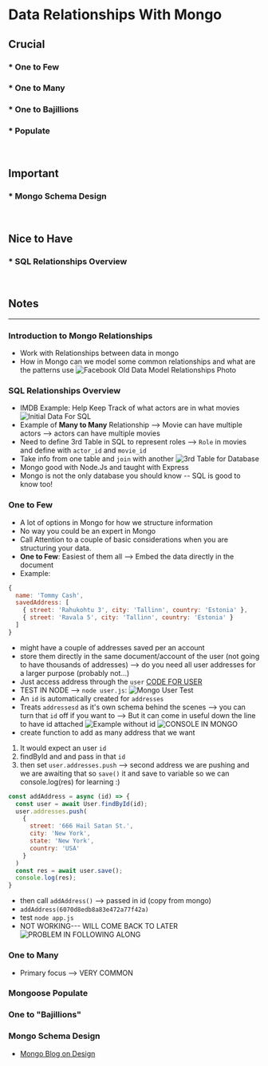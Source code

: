 # Data Relationships With Mongo

## Crucial 

### * One to Few
### * One to Many
### * One to Bajillions
### * Populate

<br>

## Important 

### * Mongo Schema Design

<br>

## Nice to Have

### * SQL Relationships Overview

<br>

## Notes

<hr>

### Introduction to Mongo Relationships
- Work with Relationships between data in mongo
- How in Mongo can we model some common relationships and what are the patterns use
![Facebook Old Data Model Relationships Photo](assets/facebook_old.jpeg)

### SQL Relationships Overview
- IMDB Example: Help Keep Track of what actors are in what movies
![Initial Data For SQL](assets/sql1.png)
- Example of **Many to Many** Relationship --> Movie can have multiple actors --> actors can have multiple movies
- Need to define 3rd Table in SQL to represent roles --> `Role` in movies and define with `actor_id` and `movie_id`
- Take info from one table and `join` with another
![3rd Table for Database](assets/sql2.png)
- Mongo good with Node.Js and taught with Express
- Mongo is not the only database you should know -- SQL is good to know too!

### One to Few
- A lot of options in Mongo for how we structure information
- No way you could be an expert in Mongo
- Call Attention to a couple of basic considerations when you are structuring your data. 
- **One to Few**: Easiest of them all --> Embed the data directly in the document
- Example:
```js
{
  name: 'Tommy Cash',
  savedAddress: [
    { street: 'Rahukohtu 3', city: 'Tallinn', country: 'Estonia' },
    { street: 'Ravala 5', city: 'Tallinn', country: 'Estonia' }
  ]
}
```
- might have a couple of addresses saved per an account
- store them directly in the same document/account of the user (not going to have thousands of addresses) --> do you need all user addresses for a larger purpose (probably not...)
- Just access address through the `user`
[CODE FOR USER](01_mongoose_relationships/user.js)
- TEST IN NODE --> `node user.js`:
![Mongo User Test](assets/onetofew1.png)
- An `id` is automatically created for `addresses`
- Treats `addressesd` as it's own schema behind the scenes --> you can turn that `id` off if you want to --> But it can come in useful down the line to have id attached
![Example without id](assets/onetofew2.png)
![CONSOLE IN MONGO](assets/onetofew3.png)
- create function to add as many address that we want
1. It would expect an user `id` 
2. findById and and pass in that `id`
3. then set `user.addresses.push` --> second address we are pushing and we are awaiting that so `save()` it and save to variable so we can console.log(res) for learning :)
```js
const addAddress = async (id) => {
  const user = await User.findById(id);
  user.addresses.push(
    {
      street: '666 Hail Satan St.',
      city: 'New York',
      state: 'New York',
      country: 'USA'
    }
  )
  const res = await user.save();
  console.log(res);
}
```
- then call `addAddress()` --> passed in id (copy from mongo)
- `addAddress(6070d8edb8a83e472a77f42a)`
- test `node app.js`
- NOT WORKING--- WILL COME BACK TO LATER
![PROBLEM IN FOLLOWING ALONG](errorme1.png)


### One to Many
- Primary focus --> VERY COMMON

### Mongoose Populate

### One to "Bajillions"

### Mongo Schema Design
- [Mongo Blog on Design](https://www.mongodb.com/blog/post/6-rules-of-thumb-for-mongodb-schema-design-part-3)